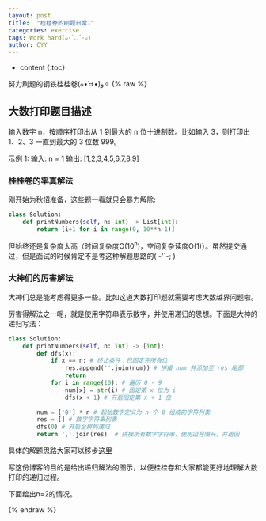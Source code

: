 ```yaml
---
layout: post
title:  "桂桂卷的刷题日常1"
categories: exercise
tags: Work hard(๑･`◡´･๑)
author: CYY
---
```


* content
{:toc}

努力刷题的钢铁桂桂卷(๑•̀ㅂ•́)و✧
{% raw %}
## 大数打印题目描述
输入数字 n，按顺序打印出从 1 到最大的 n 位十进制数。比如输入 3，则打印出 1、2、3 一直到最大的 3 位数 999。

示例 1:
  输入: n = 1
  输出: [1,2,3,4,5,6,7,8,9]

### 桂桂卷的率真解法
刚开始为秋招准备，这些题一看就只会暴力解除:

```python
class Solution:
    def printNumbers(self, n: int) -> List[int]:
        return [i+1 for i in range(0, 10**n-1)]
```
但始终还是复杂度太高（时间复杂度O(10<sup>n</sup>)，空间复杂读度O(1)）。虽然提交通过，但是面试的时候肯定不是考这种解题思路的( -'`-; )

### 大神们的厉害解法
大神们总是能考虑得更多一些。比如这道大数打印题就需要考虑大数越界问题啦。

厉害得解法之一呢，就是使用字符串表示数字，并使用递归的思想。下面是大神的递归写法：

```python
class Solution:
    def printNumbers(self, n: int) -> [int]:
        def dfs(x):
            if x == n: # 终止条件：已固定完所有位
                res.append(''.join(num)) # 拼接 num 并添加至 res 尾部
                return
            for i in range(10): # 遍历 0 - 9
                num[x] = str(i) # 固定第 x 位为 i
                dfs(x + 1) # 开启固定第 x + 1 位
        
        num = ['0'] * n # 起始数字定义为 n 个 0 组成的字符列表
        res = [] # 数字字符串列表
        dfs(0) # 开启全排列递归
        return ','.join(res)  # 拼接所有数字字符串，使用逗号隔开，并返回
```
具体的解题思路大家可以移步[这里](https://leetcode-cn.com/problems/da-yin-cong-1dao-zui-da-de-nwei-shu-lcof/solution/mian-shi-ti-17-da-yin-cong-1-dao-zui-da-de-n-wei-2/)

写这份博客的目的是给出递归解法的图示，以便桂桂卷和大家都能更好地理解大数打印的递归过程。

下面给出n=2的情况。






{% endraw %}
